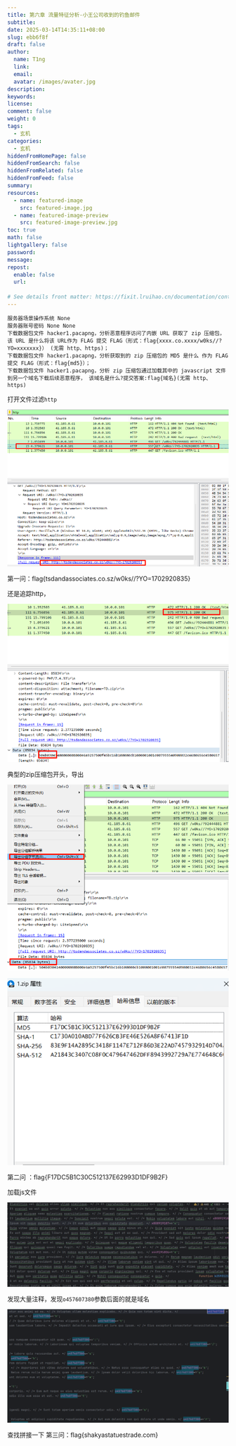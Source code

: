 ```yaml
---
title: 第六章 流量特征分析-小王公司收到的钓鱼邮件
subtitle:
date: 2025-03-14T14:35:11+08:00
slug: ebb6f8f
draft: false
author:
  name: T1ng
  link:
  email:
  avatar: /images/avater.jpg
description:
keywords:
license:
comment: false
weight: 0
tags:
  - 玄机
categories:
  - 玄机
hiddenFromHomePage: false
hiddenFromSearch: false
hiddenFromRelated: false
hiddenFromFeed: false
summary:
resources:
  - name: featured-image
    src: featured-image.jpg
  - name: featured-image-preview
    src: featured-image-preview.jpg
toc: true
math: false
lightgallery: false
password:
message:
repost:
  enable: false
  url:

# See details front matter: https://fixit.lruihao.cn/documentation/content-management/introduction/#front-matter
---
```


<!--more-->

<!-- Place resource files in the current article directory and reference them using relative paths, like this: `![alt](images/screenshot.jpg)`. -->

```
服务器场景操作系统 None
服务器账号密码 None None
下载数据包文件 hacker1.pacapng，分析恶意程序访问了内嵌 URL 获取了 zip 压缩包，该 URL 是什么将该 URL作为 FLAG 提交 FLAG（形式：flag{xxxx.co.xxxx/w0ks//?YO=xxxxxxx}） (无需 http、https)；
下载数据包文件 hacker1.pacapng，分析获取到的 zip 压缩包的 MD5 是什么 作为 FLAG 提交 FLAG（形式：flag{md5}）；
下载数据包文件 hacker1.pacapng，分析 zip 压缩包通过加载其中的 javascript 文件到另一个域名下载后续恶意程序， 该域名是什么?提交答案:flag{域名}(无需 http、https)
```

打开文件过滤`http`

![](images/7ec2543d240be4e76539382053c2fc59.png)

第一问：flag{tsdandassociates.co.sz/w0ks//?YO=1702920835}

还是追踪http，

![](images/931cce8721239d9636a2cf95a07cc35a.png)

典型的zip压缩包开头，导出

![](images/ce1eaa00a367aa7513b91a35a1dd6e9f.png)



![](images/bbf677197b9b6bf48a4fdccaa191983f.png)

第二问 ：flag{F17DC5B1C30C512137E62993D1DF9B2F}

加载js文件

![](images/f41c8f49d5105aa4fecebc1eac01df21.png)

发现大量注释，发现`o457607380`参数后面的就是域名

![](images/b13f9d083829155b33950faa7a5f0759.png)

查找拼接一下
第三问：flag{shakyastatuestrade.com}
